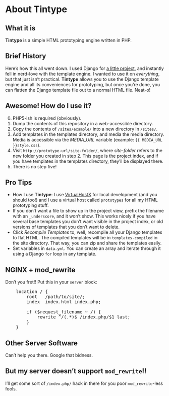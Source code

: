 # About Tintype
## What it is
**Tintype** is a simple HTML prototyping engine written in PHP.

## Brief History
Here&rsquo;s how this all went down. I used Django for [a little project](http://ligonier.org), and instantly fell in nerd-love with the template engine. I wanted to use it on _everything_, but that just isn&rsquo;t practical. **Tintype** allows you to use the Django template engine and all its conveniences for prototyping, but once you&rsquo;re done, you can flatten the Django template file out to a normal HTML file. Neat-o!

## Awesome! How do I use it?
0. PHP5-ish is required (obviously).
1. Dump the contents of this repository in a web-accessible directory.
2. Copy the contents of <code>/sites/example/</code> into a new directory in <code>/sites/</code>.
3. Add templates in the templates directory, and media the media directory. Media is accessible via the *MEDIA_URL* variable (example: <code>{{ MEDIA_URL }}style.css</code>).
4. Visit <code>http://prototype-url/site-folder/</code>, where *site-folder* refers to the new folder you created in step 2. This page is the project index, and if you have templates in the templates directory, they&rsquo;ll be displayed there.
5. There is no step five!

## Pro Tips
* How I use **Tintype**: I use [VirtualHostX](http://clickontyler.com/virtualhostx/) for local development (and you should too!) and I use a virtual host called <code>prototypes</code> for all my HTML prototyping stuff.
* If you don&rsquo;t want a file to show up in the project view, prefix the filename with an <code>_underscore</code>, and it won&rsquo;t show. This works nicely if you have several base templates you don&rsquo;t want visible in the project index, or old versions of templates that you don&rsquo;t want to delete.
* Click *Recompile Templates* to, well, recompile all your Django templates to flat HTML. The compiled templates will be in <code>templates-compiled</code> in the site directory. That way, you can zip and share the templates easily.
* Set variables in <code>data.yml</code>. You can create an array and iterate through it using a Django <code>for</code> loop in any template.

## NGINX + mod_rewrite
Don&rsquo;t you fret!! Put this in your <code>server</code> block:
<pre>
	location / {
		root   /path/to/site/;
		index  index.html index.php;

		if ($request_filename ~ /) {
			rewrite ^/(.*)$ /index.php/$1 last;
		}
	}
</pre>

## Other Server Software
Can&rsquo;t help you there. Google that bidness.

## But my server doesn&rsquo;t support <code>mod_rewrite</code>!!
I&rsquo;ll get some sort of <code>/index.php/</code> hack in there for you poor <code>mod_rewrite</code>-less fools.